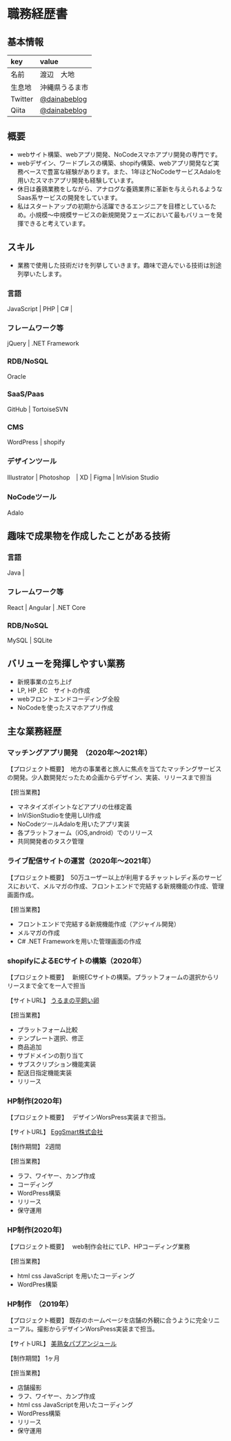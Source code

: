 # 職務経歴書

## 基本情報
| key | value |
|:---|:---|
|名前 |渡辺　大地 |
|生息地 |沖縄県うるま市 |
|Twitter | [@dainabeblog](https://twitter.com/dainabeblog)|
| Qiita|[@dainabeblog](https://qiita.com/dainabeblog) |

## 概要
- webサイト構築、webアプリ開発、NoCodeスマホアプリ開発の専門です。
- webデザイン、ワードプレスの構築、shopify構築、webアプリ開発など実務ベースで豊富な経験があります。また、1年ほどNoCodeサービスAdaloを用いたスマホアプリ開発も経験しています。
- 休日は養鶏業務をしながら、アナログな養鶏業界に革新を与えられるようなSaas系サービスの開発をしています。
- 私はスタートアップの初期から活躍できるエンジニアを目標としているため。小規模〜中規模サービスの新規開発フェーズにおいて最もバリューを発揮できると考えています。

## スキル
- 業務で使用した技術だけを列挙していきます。趣味で遊んでいる技術は別途列挙いたします。

### 言語
JavaScript | PHP | C# | 

### フレームワーク等
jQuery | .NET Framework

### RDB/NoSQL
Oracle

### SaaS/Paas
GitHub | TortoiseSVN 

### CMS
WordPress | shopify

### デザインツール
Illustrator | Photoshop　| XD | Figma | InVision Studio

### NoCodeツール
Adalo

## 趣味で成果物を作成したことがある技術

### 言語
Java | 

### フレームワーク等
React | Angular | .NET Core

### RDB/NoSQL
MySQL | SQLite

## バリューを発揮しやすい業務
- 新規事業の立ち上げ
- LP, HP ,EC　サイトの作成
- webフロントエンドコーディング全般
- NoCodeを使ったスマホアプリ作成

## 主な業務経歴
### マッチングアプリ開発　（2020年〜2021年）
【プロジェクト概要】　地方の事業者と旅人に焦点を当てたマッチングサービスの開発。少人数開発だったため企画からデザイン、実装、リリースまで担当

【担当業務】
- マネタイズポイントなどアプリの仕様定義
- InViSionStudioを使用しUI作成
- NoCodeツールAdaloを用いたアプリ実装
- 各プラットフォーム（iOS,android）でのリリース
- 共同開発者のタスク管理

### ライブ配信サイトの運営（2020年〜2021年）
【プロジェクト概要】　50万ユーザー以上が利用するチャットレディ系のサービスにおいて、メルマガの作成、フロントエンドで完結する新規機能の作成、管理画面作成。

【担当業務】
- フロントエンドで完結する新規機能作成（アジャイル開発）
- メルマガの作成
- C# .NET Frameworkを用いた管理画面の作成

### shopifyによるECサイトの構築（2020年）
【プロジェクト概要】　
新規ECサイトの構築。プラットフォームの選択からリリースまで全てを一人で担当

【サイトURL】
[うるまの平飼い卵](https://uruma.eggsmart.jp/)

【担当業務】
- プラットフォーム比較
- テンプレート選択、修正
- 商品追加
- サブドメインの割り当て
- サブスクリプション機能実装
- 配送日指定機能実装
- リリース

### HP制作(2020年)
【プロジェクト概要】　
デザインWorsPress実装まで担当。

【サイトURL】
[EggSmart株式会社](https://eggsmart.jp/)

【制作期間】
2週間

【担当業務】
- ラフ、ワイヤー、カンプ作成
- コーディング
- WordPress構築
- リリース
- 保守運用

### HP制作(2020年)
【プロジェクト概要】　
web制作会社にてLP、HPコーディング業務

【担当業務】
- html css JavaScript を用いたコーディング
- WordPres構築

### HP制作　（2019年）
【プロジェクト概要】
既存のホームページを店舗の外観に合うように完全リニューアル。撮影からデザインWorsPress実装まで担当。

【サイトURL】
[美熟女パブアンジュール](http://club-unjour.xyz/)

【制作期間】
1ヶ月

【担当業務】
- 店舗撮影
- ラフ、ワイヤー、カンプ作成
- html css JavaScriptを用いたコーディング
- WordPress構築
- リリース
- 保守運用

